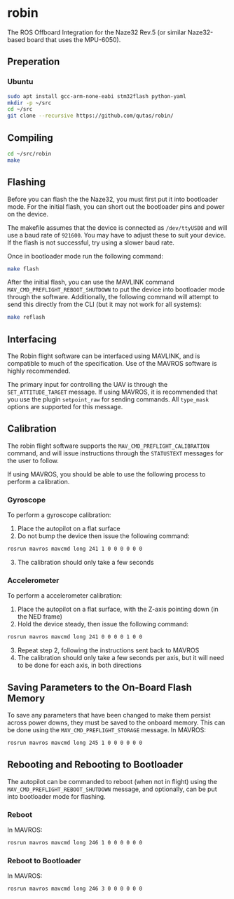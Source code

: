# robin
The ROS Offboard Integration for the Naze32 Rev.5 (or similar Naze32-based board that uses the MPU-6050).

## Preperation
### Ubuntu
```sh
sudo apt install gcc-arm-none-eabi stm32flash python-yaml
mkdir -p ~/src
cd ~/src
git clone --recursive https://github.com/qutas/robin/
```

## Compiling
```sh
cd ~/src/robin
make
```

## Flashing
Before you can flash the the Naze32, you must first put it into bootloader mode. For the initial flash, you can short out the bootloader pins and power on the device.

The makefile assumes that the device is connected as `/dev/ttyUSB0` and will use a baud rate of `921600`. You may have to adjust these to suit your device. If the flash is not successful, try using a slower baud rate.

Once in bootloader mode run the following command:
```sh
make flash
```

After the initial flash, you can use the MAVLINK command `MAV_CMD_PREFLIGHT_REBOOT_SHUTDOWN` to put the device into bootloader mode through the software. Additionally, the following command will attempt to send this directly from the CLI (but it may not work for all systems):
```sh
make reflash
```

## Interfacing
The Robin flight software can be interfaced using MAVLINK, and is compatible to much of the specification. Use of the MAVROS software is highly recommended.

The primary input for controlling the UAV is through the `SET_ATTITUDE_TARGET` message. If using MAVROS, it is recommended that you use the plugin `setpoint_raw` for sending commands. All `type_mask` options are supported for this message.

## Calibration
The robin flight software supports the `MAV_CMD_PREFLIGHT_CALIBRATION` command, and will issue instructions through the `STATUSTEXT` messages for the user to follow.

If using MAVROS, you should be able to use the following process to perform a calibration.

### Gyroscope
To perform a gyroscope calibration:
1. Place the autopilot on a flat surface
2. Do not bump the device then issue the following command:
```sh
rosrun mavros mavcmd long 241 1 0 0 0 0 0 0
```
3. The calibration should only take a few seconds

### Accelerometer
To perform a accelerometer calibration:
1. Place the autopilot on a flat surface, with the Z-axis pointing down (in the NED frame)
2. Hold the device steady, then issue the following command:
```sh
rosrun mavros mavcmd long 241 0 0 0 0 1 0 0
```
3. Repeat step 2, following the instructions sent back to MAVROS
4. The calibration should only take a few seconds per axis, but it will need to be done for each axis, in both directions

## Saving Parameters to the On-Board Flash Memory
To save any parameters that have been changed to make them persist across power downs, they must be saved to the onboard memory. This can be done using the `MAV_CMD_PREFLIGHT_STORAGE` message. In MAVROS:
```sh
rosrun mavros mavcmd long 245 1 0 0 0 0 0 0
```

## Rebooting and Rebooting to Bootloader
The autopilot can be commanded to reboot (when not in flight) using the `MAV_CMD_PREFLIGHT_REBOOT_SHUTDOWN` message, and optionally, can be put into bootloader mode for flashing.

### Reboot
In MAVROS:
```sh
rosrun mavros mavcmd long 246 1 0 0 0 0 0 0
```

### Reboot to Bootloader
In MAVROS:
```sh
rosrun mavros mavcmd long 246 3 0 0 0 0 0 0
```







